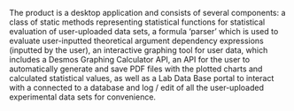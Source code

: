 The product is a desktop application and consists of several components: a class of static
methods representing statistical functions for statistical evaluation of user-uploaded data
sets, a formula ‘parser’ which is used to evaluate user-inputted theoretical argument
dependency expressions (inputted by the user), an interactive graphing tool for user data,
which includes a Desmos Graphing Calculator API, an API for the user to automatically
generate and save PDF files with the plotted charts and calculated statistical values, as well as
a Lab Data Base portal to interact with a connected to a database and log / edit of all the
user-uploaded experimental data sets for convenience.
